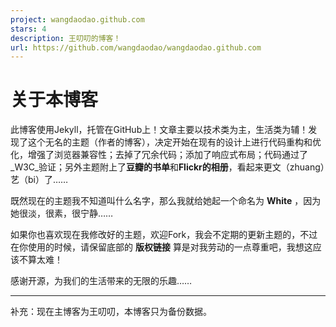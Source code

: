 ```yaml
---
project: wangdaodao.github.com
stars: 4
description: 王叨叨的博客！
url: https://github.com/wangdaodao/wangdaodao.github.com
---
```


关于本博客
=====

此博客使用Jekyll，托管在GitHub上！文章主要以技术类为主，生活类为辅！发现了这个无名的主题（作者的博客），决定开始在现有的设计上进行代码重构和优化，增强了浏览器兼容性；去掉了冗余代码；添加了响应式布局；代码通过了_W3C_验证；另外主题附上了**豆瓣的书单**和**Flickr的相册**，看起来更文（zhuang）艺（bi）了……

既然现在的主题我不知道叫什么名字，那么我就给她起一个命名为 **White** ，因为她很淡，很素，很宁静……

如果你也喜欢现在我修改好的主题，欢迎Fork，我会不定期的更新主题的，不过在你使用的时候，请保留底部的 **版权链接** 算是对我劳动的一点尊重吧，我想这应该不算太难！

感谢开源，为我们的生活带来的无限的乐趣……

* * *

补充：现在主博客为王叨叨，本博客只为备份数据。
